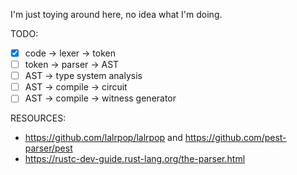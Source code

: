 I'm just toying around here, no idea what I'm doing.

TODO:

- [x] code -> lexer -> token
- [ ] token -> parser -> AST
- [ ] AST -> type system analysis 
- [ ] AST -> compile -> circuit
- [ ] AST -> compile -> witness generator

RESOURCES:

- https://github.com/lalrpop/lalrpop and https://github.com/pest-parser/pest
- https://rustc-dev-guide.rust-lang.org/the-parser.html

